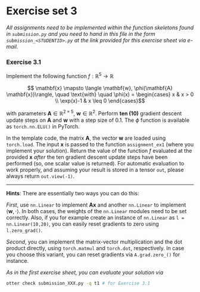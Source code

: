 # Exercise set 3

*All assignments need to be implemented within the function skeletons found in `submission.py`
and you need to hand in this file in the form `submission_<STUDENTID>.py` at the link provided
for this exercise sheet via e-mail.*

### Exercise 3.1

Implement the following function $f: \mathbb{R}^5 \to \mathbb{R}$

$$ \mathbf{x} \mapsto \langle \mathbf{w}, \phi(\mathbf{A}
\mathbf{x})\rangle, \quad \text{with} \quad \phi(x) = \begin{cases}
x & x > 0 \\
\exp(x)-1 & x \leq 0 
\end{cases}$$

with parameters $\mathbf{A} \in \mathbb{R}^{2 \times 5}$, $\mathbf{w} \in \mathbb{R}^2$. Perform **ten (10)** gradient descent update steps on $\mathbf{A}$ and $\mathbf{w}$ with a step size of 0.1. The $\phi$ function is available as `torch.nn.ELU()` in PyTorch.

In the template code, the matrix $\mathbf{A}$, the vector $\mathbf{w}$ are loaded using `torch.load`. The input $\mathbf{x}$ is passed to the function `assignment_ex1` (where you implement your solution). Return the value of the function $f$ evaluated at the provided $\mathbf{x}$ *after* the ten gradient descent update steps have been performed (so, one scalar value is returned). For automatic evaluation to work properly, and assuming your result is stored in a tensor `out`, please always return `out.view(-1)`.

---

**Hints**: There are essentially two ways you can do this:

*First*, use 
`nn.Linear` to implement $\mathbf{A}\mathbf{x}$ and another `nn.Linear` to implement $\langle \mathbf{w}, \cdot \rangle$. In both cases, the weights of the `nn.Linear` modules need to be set correctly. Also, if you for example 
create an instance of `nn.Linear` as `l = nn.Linear(10,20)`, you can easily reset gradients to zero using `l.zero_grad()`.

*Second*, you can implement the matrix-vector multiplication and the dot product directly, using `torch.matmul` and `torch.dot`, respectively. In case you choose this variant, you can reset gradients via `A.grad.zero_()` for instance.

*As in the first exercise sheet, you can evaluate your solution via*

```bash
otter check submission_XXX.py -q t1 # for Exercise 3.1
```
